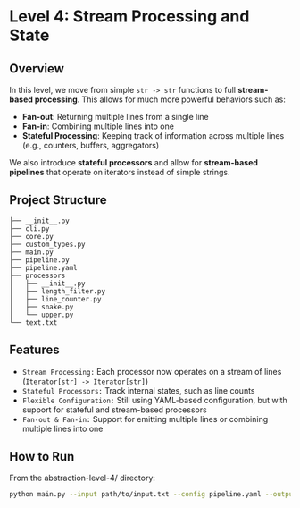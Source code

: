 # Level 4: Stream Processing and State

## Overview

In this level, we move from simple `str -> str` functions to full **stream-based processing**. This allows for much more powerful behaviors such as:

- **Fan-out**: Returning multiple lines from a single line
- **Fan-in**: Combining multiple lines into one
- **Stateful Processing**: Keeping track of information across multiple lines (e.g., counters, buffers, aggregators)

We also introduce **stateful processors** and allow for **stream-based pipelines** that operate on iterators instead of simple strings.

## Project Structure

```
├── __init__.py
├── cli.py
├── core.py
├── custom_types.py
├── main.py
├── pipeline.py
├── pipeline.yaml
├── processors
│   ├── __init__.py
│   ├── length_filter.py
│   ├── line_counter.py
│   ├── snake.py
│   └── upper.py
└── text.txt
```

## Features
- `Stream Processing:` Each processor now operates on a stream of lines (`Iterator[str] -> Iterator[str]`)
- `Stateful Processors:` Track internal states, such as line counts
- `Flexible Configuration:` Still using YAML-based configuration, but with support for stateful and stream-based processors
- `Fan-out & Fan-in:` Support for emitting multiple lines or combining multiple lines into one

## How to Run
From the abstraction-level-4/ directory:
```bash
python main.py --input path/to/input.txt --config pipeline.yaml --output path/to/output.txt
```